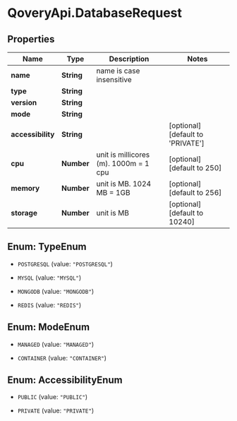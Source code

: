 # QoveryApi.DatabaseRequest

## Properties

Name | Type | Description | Notes
------------ | ------------- | ------------- | -------------
**name** | **String** | name is case insensitive | 
**type** | **String** |  | 
**version** | **String** |  | 
**mode** | **String** |  | 
**accessibility** | **String** |  | [optional] [default to &#39;PRIVATE&#39;]
**cpu** | **Number** | unit is millicores (m). 1000m &#x3D; 1 cpu | [optional] [default to 250]
**memory** | **Number** | unit is MB. 1024 MB &#x3D; 1GB | [optional] [default to 256]
**storage** | **Number** | unit is MB | [optional] [default to 10240]



## Enum: TypeEnum


* `POSTGRESQL` (value: `"POSTGRESQL"`)

* `MYSQL` (value: `"MYSQL"`)

* `MONGODB` (value: `"MONGODB"`)

* `REDIS` (value: `"REDIS"`)





## Enum: ModeEnum


* `MANAGED` (value: `"MANAGED"`)

* `CONTAINER` (value: `"CONTAINER"`)





## Enum: AccessibilityEnum


* `PUBLIC` (value: `"PUBLIC"`)

* `PRIVATE` (value: `"PRIVATE"`)




